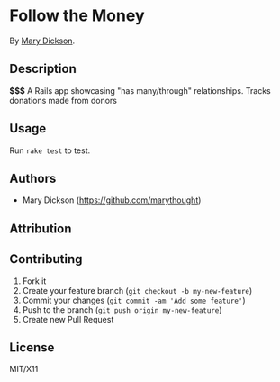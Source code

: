 # Follow the Money

By [Mary Dickson](http://www.marydickson.com).

## Description
**$$$** A Rails app showcasing "has many/through" relationships. Tracks donations made from donors

## Usage
Run `rake test` to test.

## Authors

* Mary Dickson (https://github.com/marythought)

## Attribution

## Contributing

1. Fork it
2. Create your feature branch (`git checkout -b my-new-feature`)
3. Commit your changes (`git commit -am 'Add some feature'`)
4. Push to the branch (`git push origin my-new-feature`)
5. Create new Pull Request

## License

MIT/X11
